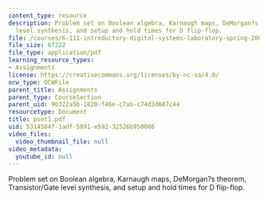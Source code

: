 ```yaml
---
content_type: resource
description: Problem set on Boolean algebra, Karnaugh maps, DeMorgan?s theorem, Transistor/Gate
  level synthesis, and setup and hold times for D flip-flop.
file: /courses/6-111-introductory-digital-systems-laboratory-spring-2006/5314584f1adf5891e59232526b950086_pset1.pdf
file_size: 67222
file_type: application/pdf
learning_resource_types:
- Assignments
license: https://creativecommons.org/licenses/by-nc-sa/4.0/
ocw_type: OCWFile
parent_title: Assignments
parent_type: CourseSection
parent_uid: 90322a5b-1820-f46e-c7ab-c74d3d687c44
resourcetype: Document
title: pset1.pdf
uid: 5314584f-1adf-5891-e592-32526b950086
video_files:
  video_thumbnail_file: null
video_metadata:
  youtube_id: null
---
```

Problem set on Boolean algebra, Karnaugh maps, DeMorgan?s theorem, Transistor/Gate level synthesis, and setup and hold times for D flip-flop.